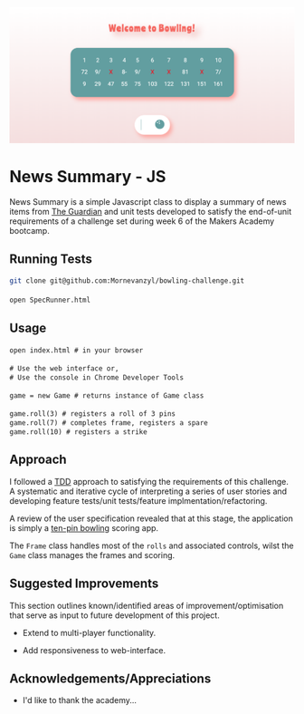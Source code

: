 ![Bowling](https://github.com/Mornevanzyl/bowling-challenge/blob/master/images/bowling_score.png?raw=true)

# News Summary - JS

News Summary is a simple Javascript class to display a summary of news items from [The Guardian](https://www.theguardian.com/uk) and unit tests developed to satisfy the end-of-unit requirements of a challenge set during week 6 of the Makers Academy bootcamp.

## Running Tests

```bash
git clone git@github.com:Mornevanzyl/bowling-challenge.git

open SpecRunner.html
```

## Usage

```JS
open index.html # in your browser

# Use the web interface or,
# Use the console in Chrome Developer Tools

game = new Game # returns instance of Game class

game.roll(3) # registers a roll of 3 pins
game.roll(7) # completes frame, registers a spare
game.roll(10) # registers a strike
```

## Approach
I followed a [TDD](https://bit.ly/3q65B8q) approach to satisfying the requirements of this challenge. A systematic and iterative cycle of interpreting a series of user stories and developing feature tests/unit tests/feature implmentation/refactoring.

A review of the user specification revealed that at this stage, the application is simply a [ten-pin bowling](https://en.wikipedia.org/wiki/Ten-pin_bowling) scoring app.

The ```Frame``` class handles most of the ```rolls``` and associated controls, wilst the ```Game``` class manages the frames and scoring.

## Suggested Improvements
This section outlines known/identified areas of improvement/optimisation that serve as input to future development of this project.

- Extend to multi-player functionality.

- Add responsiveness to web-interface.

##  Acknowledgements/Appreciations
- I'd like to thank the academy...
